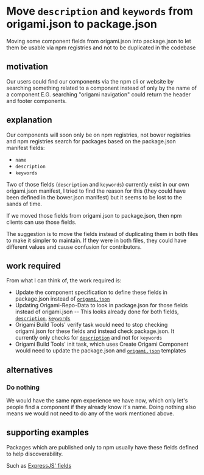 # Move `description` and `keywords` from origami.json to package.json

Moving some component fields from origami.json into package.json to let them be usable via npm registries and not to be duplicated in the codebase

## motivation

Our users could find our components via the npm cli or website by searching something related to a component instead of only by the name of a component
E.G. searching "origami navigation" could return the header and footer components.

## explanation

Our components will soon only be on npm registries, not bower registries and npm registries search for packages based on the package.json manifest fields:
- `name`
- `description`
- `keywords`

Two of those fields (`description` and `keywords`) currently exist in our own origami.json manifest, I tried to find the reason for this (they could have been defined in the bower.json manifest) but it seems to be lost to the sands of time.

If we moved those fields from origami.json to package.json, then npm clients can use those fields.

The suggestion is to move the fields instead of duplicating them in both files to make it simpler to maintain. If they were in both files, they could have different values and cause confusion for contributors.


## work required

From what I can think of, the work required is:

- Update the component specification to define these fields in package.json instead of [`origami.json`](https://github.com/Financial-Times/origami-website/blob/main/_specification-v1/manifest.md#description)
- Updating Origami-Repo-Data to look in package.json for those fields instead of origami.json -- This looks already done for both fields, [`description`](https://github.com/Financial-Times/origami-repo-data/blob/c5a022d0682ed2b0620ba10451e8bea4f8ae7612/models/version.js#L220-L237), [`keywords`](https://github.com/Financial-Times/origami-repo-data/blob/c5a022d0682ed2b0620ba10451e8bea4f8ae7612/models/version.js#L255-L273)
- Origami Build Tools' verify task would need to stop checking origami.json for these fields and instead check package.json. It currently only checks for [`description`](https://github.com/Financial-Times/origami-build-tools/blob/master/lib/tasks/verify-origami-json.js#L23-L25) and not for `keywords`
- Origami Build Tools' init task, which uses Create Origami Component would need to update the package.json and [`origami.json`](https://github.com/Financial-Times/create-origami-component/blob/master/templates/origami-manifest.js#L3-L4) templates

## alternatives

### Do nothing

We would have the same npm experience we have now, which only let's people find a component if they already know it's name.
Doing nothing also means we would not need to do any of the work mentioned above.


## supporting examples

Packages which are published only to npm usually have these fields defined to help discoverability.

Such as [ExpressJS' fields](https://github.com/expressjs/express/blob/508936853a6e311099c9985d4c11a4b1b8f6af07/package.json#L3-L29)
